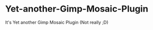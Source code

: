 Yet-another-Gimp-Mosaic-Plugin
==============================

It's Yet another Gimp Mosaic Plugin (Not really ;D)
